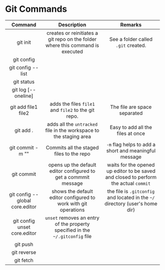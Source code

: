 # Git Commands

| Command    |    Description         | Remarks |
| :--------: | :--------------------: | :-----: |
| git init   | creates or reinitiates a git repo on the folder where this command is executed | See a folder called `.git` created. |
| git config |  | |
| git config --list |  |
| git status |  |
| git log [--oneline] | | 
| git add file1 file2 | adds the files `file1` and `file2` to the git repo. | The file are space separated |
| git add . | adds all the `untracked` file in the workspace to the staging area | Easy to add all the files at once |
| git commit -m "<a short commit message>" | Commits all the staged files to the repo | `-m` flag helps to add a short and meaningful message |
| git commit | opens up the default editor configured to get a commmit message | waits for the opened up editor to be saved and closed to perform the actual `commit` |
| git config --global core.editor | shows the default editor configured to work with git operations | the file is `.gitconfig` and located in the `~/` directory (user's home dir) |
| git config unset core.editor | `unset` removes an entry of the property specified in the `~/.gitconfig` file |  |
| git push | |  | 
| git reverse | |  |
| git fetch | | |

